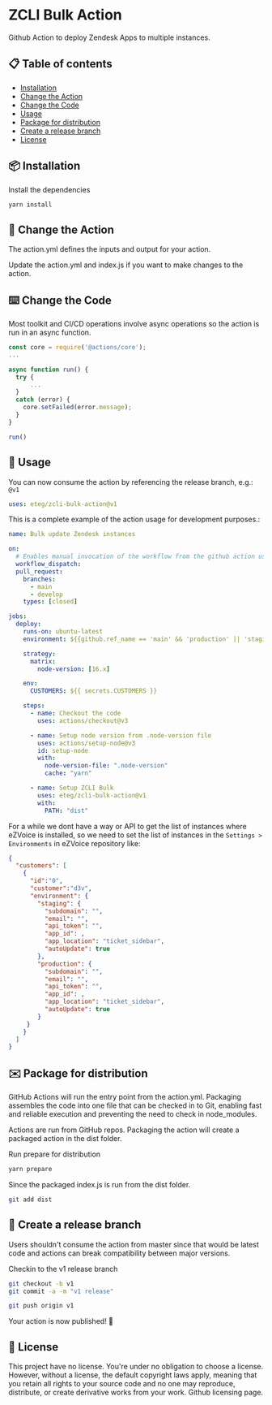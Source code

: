 # ZCLI Bulk Action

Github Action to deploy Zendesk Apps to multiple instances.

## :clipboard: Table of contents

- [Installation](#package-installation)
- [Change the Action](#repeat-change-the-action)
- [Change the Code](#keyboard-change-the-code)
- [Usage](#rocket-usage)
- [Package for distribution](#envelope-package-for-distribution)
- [Create a release branch](#exploding_head-create-a-release-branch)
- [License](#scroll-license)

## :package: Installation

Install the dependencies

```bash
yarn install
```

## :repeat: Change the Action

The action.yml defines the inputs and output for your action.

Update the action.yml and index.js if you want to make changes to the action.

## :keyboard: Change the Code

Most toolkit and CI/CD operations involve async operations so the action is run in an async function.

```javascript
const core = require('@actions/core');
...

async function run() {
  try {
      ...
  }
  catch (error) {
    core.setFailed(error.message);
  }
}

run()
```

## :rocket: Usage

You can now consume the action by referencing the release branch, e.g.: `@v1`

```yaml
uses: eteg/zcli-bulk-action@v1
```

This is a complete example of the action usage for development purposes.:

```yaml
name: Bulk update Zendesk instances

on:
  # Enables manual invocation of the workflow from the github action user interface
  workflow_dispatch:
  pull_request:
    branches:
      - main
      - develop
    types: [closed]

jobs:
  deploy:
    runs-on: ubuntu-latest
    environment: ${{github.ref_name == 'main' && 'production' || 'staging'}}

    strategy:
      matrix:
        node-version: [16.x]

    env:
      CUSTOMERS: ${{ secrets.CUSTOMERS }}

    steps:
      - name: Checkout the code
        uses: actions/checkout@v3

      - name: Setup node version from .node-version file
        uses: actions/setup-node@v3
        id: setup-node
        with:
          node-version-file: ".node-version"
          cache: "yarn"

      - name: Setup ZCLI Bulk
        uses: eteg/zcli-bulk-action@v1
        with:
          PATH: "dist"
```

For a while we dont have a way or API to get the list of instances where eZVoice is installed, so we need to set the list of instances in the `Settings > Environments` in eZVoice repository like:

```json
{
  "customers": [
    {
      "id":"0",
      "customer":"d3v",
      "environment": {
        "staging": {
          "subdomain": "",
          "email": "",
          "api_token": "",
          "app_id": ,
          "app_location": "ticket_sidebar",
          "autoUpdate": true
        },
        "production": {
          "subdomain": "",
          "email": "",
          "api_token": "",
          "app_id": ,
          "app_location": "ticket_sidebar",
          "autoUpdate": true
        }
     }
    }
  ]
}
```

## :envelope: Package for distribution

GitHub Actions will run the entry point from the action.yml. Packaging assembles the code into one file that can be checked in to Git, enabling fast and reliable execution and preventing the need to check in node_modules.

Actions are run from GitHub repos. Packaging the action will create a packaged action in the dist folder.

Run prepare for distribution

```bash
yarn prepare
```

Since the packaged index.js is run from the dist folder.

```bash
git add dist
```

## :exploding_head: Create a release branch

Users shouldn't consume the action from master since that would be latest code and actions can break compatibility between major versions.

Checkin to the v1 release branch

```bash
git checkout -b v1
git commit -a -m "v1 release"
```

```bash
git push origin v1
```

Your action is now published! :rocket:

## :scroll: License

This project have no license. You're under no obligation to choose a license. However, without a license, the default copyright laws apply, meaning that you retain all rights to your source code and no one may reproduce, distribute, or create derivative works from your work. Github licensing page.